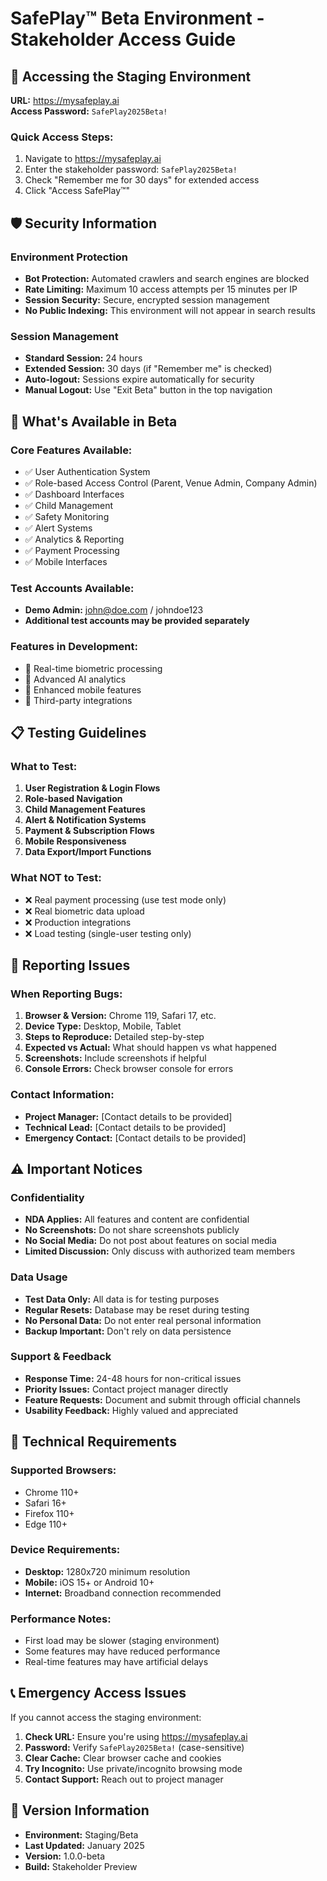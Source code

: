 
# SafePlay™ Beta Environment - Stakeholder Access Guide

## 🔐 Accessing the Staging Environment

**URL:** https://mysafeplay.ai  
**Access Password:** `SafePlay2025Beta!`

### Quick Access Steps:
1. Navigate to https://mysafeplay.ai
2. Enter the stakeholder password: `SafePlay2025Beta!`
3. Check "Remember me for 30 days" for extended access
4. Click "Access SafePlay™"

## 🛡️ Security Information

### Environment Protection
- **Bot Protection:** Automated crawlers and search engines are blocked
- **Rate Limiting:** Maximum 10 access attempts per 15 minutes per IP
- **Session Security:** Secure, encrypted session management
- **No Public Indexing:** This environment will not appear in search results

### Session Management
- **Standard Session:** 24 hours
- **Extended Session:** 30 days (if "Remember me" is checked)
- **Auto-logout:** Sessions expire automatically for security
- **Manual Logout:** Use "Exit Beta" button in the top navigation

## 🚀 What's Available in Beta

### Core Features Available:
- ✅ User Authentication System
- ✅ Role-based Access Control (Parent, Venue Admin, Company Admin)
- ✅ Dashboard Interfaces
- ✅ Child Management
- ✅ Safety Monitoring
- ✅ Alert Systems
- ✅ Analytics & Reporting
- ✅ Payment Processing
- ✅ Mobile Interfaces

### Test Accounts Available:
- **Demo Admin:** john@doe.com / johndoe123
- **Additional test accounts may be provided separately**

### Features in Development:
- 🔄 Real-time biometric processing
- 🔄 Advanced AI analytics
- 🔄 Enhanced mobile features
- 🔄 Third-party integrations

## 📋 Testing Guidelines

### What to Test:
1. **User Registration & Login Flows**
2. **Role-based Navigation**
3. **Child Management Features**
4. **Alert & Notification Systems**
5. **Payment & Subscription Flows**
6. **Mobile Responsiveness**
7. **Data Export/Import Functions**

### What NOT to Test:
- ❌ Real payment processing (use test mode only)
- ❌ Real biometric data upload
- ❌ Production integrations
- ❌ Load testing (single-user testing only)

## 🐛 Reporting Issues

### When Reporting Bugs:
1. **Browser & Version:** Chrome 119, Safari 17, etc.
2. **Device Type:** Desktop, Mobile, Tablet
3. **Steps to Reproduce:** Detailed step-by-step
4. **Expected vs Actual:** What should happen vs what happened
5. **Screenshots:** Include screenshots if helpful
6. **Console Errors:** Check browser console for errors

### Contact Information:
- **Project Manager:** [Contact details to be provided]
- **Technical Lead:** [Contact details to be provided]
- **Emergency Contact:** [Contact details to be provided]

## ⚠️ Important Notices

### Confidentiality
- **NDA Applies:** All features and content are confidential
- **No Screenshots:** Do not share screenshots publicly
- **No Social Media:** Do not post about features on social media
- **Limited Discussion:** Only discuss with authorized team members

### Data Usage
- **Test Data Only:** All data is for testing purposes
- **Regular Resets:** Database may be reset during testing
- **No Personal Data:** Do not enter real personal information
- **Backup Important:** Don't rely on data persistence

### Support & Feedback
- **Response Time:** 24-48 hours for non-critical issues
- **Priority Issues:** Contact project manager directly
- **Feature Requests:** Document and submit through official channels
- **Usability Feedback:** Highly valued and appreciated

## 🔧 Technical Requirements

### Supported Browsers:
- Chrome 110+
- Safari 16+
- Firefox 110+
- Edge 110+

### Device Requirements:
- **Desktop:** 1280x720 minimum resolution
- **Mobile:** iOS 15+ or Android 10+
- **Internet:** Broadband connection recommended

### Performance Notes:
- First load may be slower (staging environment)
- Some features may have reduced performance
- Real-time features may have artificial delays

## 📞 Emergency Access Issues

If you cannot access the staging environment:

1. **Check URL:** Ensure you're using https://mysafeplay.ai
2. **Password:** Verify `SafePlay2025Beta!` (case-sensitive)
3. **Clear Cache:** Clear browser cache and cookies
4. **Try Incognito:** Use private/incognito browsing mode
5. **Contact Support:** Reach out to project manager

## 📝 Version Information

- **Environment:** Staging/Beta
- **Last Updated:** January 2025
- **Version:** 1.0.0-beta
- **Build:** Stakeholder Preview
